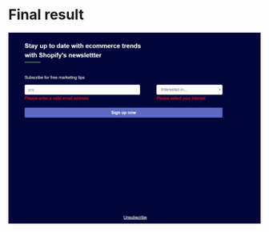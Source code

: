 # Final result

![Shopify's Newsletter](https://github.com/yrafiyev/shopify-frontend-challenge/blob/master/shopify.JPG)